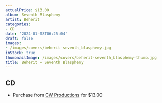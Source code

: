 ```yaml
---
actualPrice: $13.00
album: Seventh Blasphemy
artist: Beherit
categories:
- CD
date: '2024-01-08T06:25:04'
draft: false
images:
- /images/covers/beherit-seventh_blasphemy.jpg
inStock: true
thumbnailImage: /images/covers/beherit-seventh_blasphemy-thumb.jpg
title: Beherit - Seventh Blasphemy
---
```


## CD
* Purchase from [CW Productions](https://shop.cwproductions.net/products/beherit-seventh-blasphemy-cd) for $13.00
